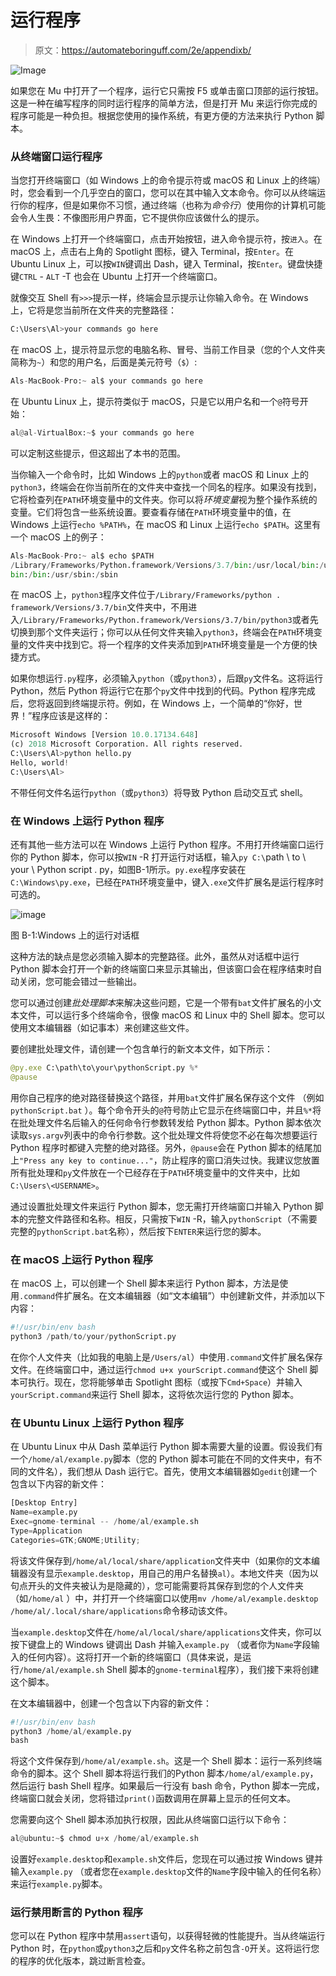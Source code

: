 # 运行程序

> 原文：<https://automateboringuff.com/2e/appendixb/>

![Image](img/a142067b8fe2d92e913e5f78198ae4f5.png)

如果您在 Mu 中打开了一个程序，运行它只需按 F5 或单击窗口顶部的运行按钮。这是一种在编写程序的同时运行程序的简单方法，但是打开 Mu 来运行你完成的程序可能是一种负担。根据您使用的操作系统，有更方便的方法来执行 Python 脚本。

### 从终端窗口运行程序

当您打开终端窗口（如 Windows 上的命令提示符或 macOS 和 Linux 上的终端）时，您会看到一个几乎空白的窗口，您可以在其中输入文本命令。你可以从终端运行你的程序，但是如果你不习惯，通过终端（也称为*命令行*）使用你的计算机可能会令人生畏：不像图形用户界面，它不提供你应该做什么的提示。

在 Windows 上打开一个终端窗口，点击开始按钮，进入命令提示符，按`进入`。在 macOS 上，点击右上角的 Spotlight 图标，键入 Terminal，按`Enter`。在 Ubuntu Linux 上，可以按`WIN`键调出 Dash，键入 Terminal，按`Enter`。键盘快捷键`CTRL` - `ALT` -T 也会在 Ubuntu 上打开一个终端窗口。

就像交互 Shell 有`>>>`提示一样，终端会显示提示让你输入命令。在 Windows 上，它将是您当前所在文件夹的完整路径：

```py
C:\Users\Al>your commands go here
```

在 macOS 上，提示符显示您的电脑名称、冒号、当前工作目录（您的个人文件夹简称为`~`）和您的用户名，后面是美元符号（`$`）:

```py
Als-MacBook-Pro:~ al$ your commands go here
```

在 Ubuntu Linux 上，提示符类似于 macOS，只是它以用户名和一个`@`符号开始：

```py
al@al-VirtualBox:~$ your commands go here
```

可以定制这些提示，但这超出了本书的范围。

当你输入一个命令时，比如 Windows 上的`python`或者 macOS 和 Linux 上的`python3`，终端会在你当前所在的文件夹中查找一个同名的程序。如果没有找到，它将检查列在`PATH`环境变量中的文件夹。你可以将*环境变量*视为整个操作系统的变量。它们将包含一些系统设置。要查看存储在`PATH`环境变量中的值，在 Windows 上运行`echo %PATH%`，在 macOS 和 Linux 上运行`echo $PATH`。这里有一个 macOS 上的例子：

```py
Als-MacBook-Pro:~ al$ echo $PATH
/Library/Frameworks/Python.framework/Versions/3.7/bin:/usr/local/bin:/usr/
bin:/bin:/usr/sbin:/sbin
```

在 macOS 上，`python3`程序文件位于`/Library/Frameworks/python . framework/Versions/3.7/bin`文件夹中，不用进入`/Library/Frameworks/Python.framework/Versions/3.7/bin/python3`或者先切换到那个文件夹运行；你可以从任何文件夹输入`python3`，终端会在`PATH`环境变量的文件夹中找到它。将一个程序的文件夹添加到`PATH`环境变量是一个方便的快捷方式。

如果你想运行`.py`程序，必须输入`python`（或`python3`），后跟`py`文件名。这将运行 Python，然后 Python 将运行它在那个`py`文件中找到的代码。Python 程序完成后，您将返回到终端提示符。例如，在 Windows 上，一个简单的“你好，世界！”程序应该是这样的：

```py
Microsoft Windows [Version 10.0.17134.648]
(c) 2018 Microsoft Corporation. All rights reserved.
C:\Users\Al>python hello.py
Hello, world!
C:\Users\Al>
```

不带任何文件名运行`python`（或`python3`）将导致 Python 启动交互式 shell。

### 在 Windows 上运行 Python 程序

还有其他一些方法可以在 Windows 上运行 Python 程序。不用打开终端窗口运行你的 Python 脚本，你可以按`WIN` -R 打开运行对话框，输入`py C:\`path \ to \ your \ Python script . py，如图B-1所示。`py.exe`程序安装在`C:\Windows\py.exe`，已经在`PATH`环境变量中，键入`.exe`文件扩展名是运行程序时可选的。

![image](img/bdd569423362b3fb2aa810ce24188a1a.png)

图 B-1:Windows 上的运行对话框

这种方法的缺点是您必须输入脚本的完整路径。此外，虽然从对话框中运行 Python 脚本会打开一个新的终端窗口来显示其输出，但该窗口会在程序结束时自动关闭，您可能会错过一些输出。

您可以通过创建*批处理脚本*来解决这些问题，它是一个带有`bat`文件扩展名的小文本文件，可以运行多个终端命令，很像 macOS 和 Linux 中的 Shell 脚本。您可以使用文本编辑器（如记事本）来创建这些文件。

要创建批处理文件，请创建一个包含单行的新文本文件，如下所示：

```py
@py.exe C:\path\to\your\pythonScript.py %*
@pause
```

用你自己程序的绝对路径替换这个路径，并用`bat`文件扩展名保存这个文件 （例如`pythonScript.bat` ）。每个命令开头的`@`符号防止它显示在终端窗口中，并且`%*`将在批处理文件名后输入的任何命令行参数转发给 Python 脚本。Python 脚本依次读取`sys.argv`列表中的命令行参数。这个批处理文件将使您不必在每次想要运行 Python 程序时都键入完整的绝对路径。另外，`@pause`会在 Python 脚本的结尾加上`"Press any key to continue..."`，防止程序的窗口消失过快。我建议您放置所有批处理和`py`文件放在一个已经存在于`PATH`环境变量中的文件夹中，比如`C:\Users\<USERNAME>`。

通过设置批处理文件来运行 Python 脚本，您无需打开终端窗口并输入 Python 脚本的完整文件路径和名称。相反，只需按下`WIN` -R，输入`pythonScript`（不需要完整的`pythonScript.bat`名称），然后按下`ENTER`来运行您的脚本。

### 在 macOS 上运行 Python 程序

在 macOS 上，可以创建一个 Shell 脚本来运行 Python 脚本，方法是使用`.command`件扩展名。在文本编辑器（如“文本编辑”）中创建新文件，并添加以下内容：

```py
#!/usr/bin/env bash
python3 /path/to/your/pythonScript.py
```

在你个人文件夹（比如我的电脑上是`/Users/al`）中使用`.command`文件扩展名保存文件。在终端窗口中，通过运行`chmod u+x yourScript.command`使这个 Shell 脚本可执行。现在，您将能够单击 Spotlight 图标（或按下`Cmd+Space`）并输入`yourScript.command`来运行 Shell 脚本，这将依次运行您的 Python 脚本。

### 在 Ubuntu Linux 上运行 Python 程序

在 Ubuntu Linux 中从 Dash 菜单运行 Python 脚本需要大量的设置。假设我们有一个`/home/al/example.py`脚本（您的 Python 脚本可能在不同的文件夹中，有不同的文件名），我们想从 Dash 运行它。首先，使用文本编辑器如`gedit`创建一个包含以下内容的新文件：

```py
[Desktop Entry]
Name=example.py
Exec=gnome-terminal -- /home/al/example.sh
Type=Application
Categories=GTK;GNOME;Utility;
```

将该文件保存到`/home/al/local/share/application`文件夹中（如果你的文本编辑器没有显示`example.desktop`，用自己的用户名替换`al`）。本地文件夹（因为以句点开头的文件夹被认为是隐藏的），您可能需要将其保存到您的个人文件夹（如`/home/al` ）中，并打开一个终端窗口以使用`mv /home/al/example.desktop /home/al/.local/share/applications`命令移动该文件。

当`example.desktop`文件在`/home/al/local/share/applications`文件夹，你可以按下键盘上的 Windows 键调出 Dash 并输入`example.py` （或者你为`Name`字段输入的任何内容）。这将打开一个新的终端窗口（具体来说，是运行`/home/al/example.sh` Shell 脚本的`gnome-terminal`程序），我们接下来将创建这个脚本。

在文本编辑器中，创建一个包含以下内容的新文件：

```py
#!/usr/bin/env bash
python3 /home/al/example.py
bash
```

将这个文件保存到`/home/al/example.sh`。这是一个 Shell 脚本：运行一系列终端命令的脚本。这个 Shell 脚本将运行我们的Python 脚本`/home/al/example.py`，然后运行 bash Shell 程序。如果最后一行没有 bash 命令，Python 脚本一完成，终端窗口就会关闭，您将错过`print()`函数调用在屏幕上显示的任何文本。

您需要向这个 Shell 脚本添加执行权限，因此从终端窗口运行以下命令：

```py
al@ubuntu:~$ chmod u+x /home/al/example.sh
```

设置好`example.desktop`和`example.sh`文件后，您现在可以通过按 Windows 键并输入`example.py` （或者您在`example.desktop`文件的`Name`字段中输入的任何名称）来运行`example.py`脚本。

### 运行禁用断言的 Python 程序

您可以在 Python 程序中禁用`assert`语句，以获得轻微的性能提升。当从终端运行 Python 时，在`python`或`python3`之后和`py`文件名称之前包含`-O`开关。这将运行您的程序的优化版本，跳过断言检查。